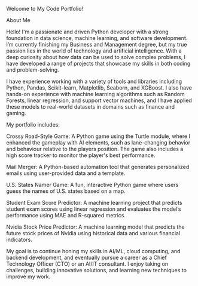Welcome to My Code Portfolio!

About Me

Hello! I'm a passionate and driven Python developer with a strong foundation in data science, machine learning, and software development. I’m currently finishing my Business and Management degree, but my true passion lies in the world of technology and artificial intelligence. With a deep curiosity about how data can be used to solve complex problems, I have developed a range of projects that showcase my skills in both coding and problem-solving.

I have experience working with a variety of tools and libraries including Python, Pandas, Scikit-learn, Matplotlib, Seaborn, and XGBoost. I also have hands-on experience with machine learning algorithms such as Random Forests, linear regression, and support vector machines, and I have applied these models to real-world datasets in domains such as finance and gaming.

My portfolio includes:

Crossy Road-Style Game: A Python game using the Turtle module, where I enhanced the gameplay with AI elements, such as lane-changing behavior and behaviour relative to the players position. The game also includes a high score tracker to monitor the player's best performance.

Mail Merger: A Python-based automation tool that generates personalized emails using user-provided data and a template.

U.S. States Namer Game: A fun, interactive Python game where users guess the names of U.S. states based on a map.

Student Exam Score Predictor: A machine learning project that predicts student exam scores using linear regression and evaluates the model’s performance using MAE and R-squared metrics.

Nvidia Stock Price Predictor: A machine learning model that predicts the future stock prices of Nvidia using historical data and various financial indicators.

My goal is to continue honing my skills in AI/ML, cloud computing, and backend development, and eventually pursue a career as a Chief Technology Officer (CTO) or an AI/IT consultant. I enjoy taking on challenges, building innovative solutions, and learning new techniques to improve my work.
